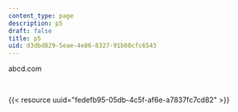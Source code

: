 ```yaml
---
content_type: page
description: p5
draft: false
title: p5
uid: d3dbd829-5eae-4e86-8327-91b80cfc6543
---
```

abcd.com

 

{{< resource uuid="fedefb95-05db-4c5f-af6e-a7837fc7cd82" >}}